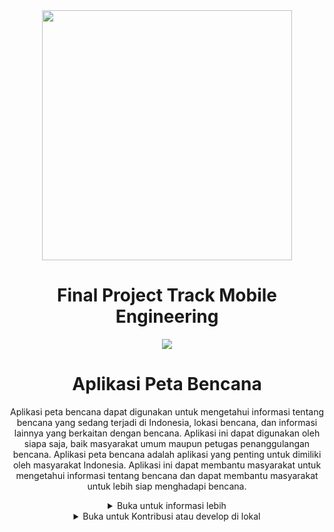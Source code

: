 <div align="center" ><img src="https://github.com/GG-3-0-Mobile-Engineering/ME15_ZamzamNurhaman_GG3MEGP0600-PetaBencanaApps/assets/80303709/09f63a9f-5b8c-454c-be20-a486891fe81e" height="400px"></div>


<h1 align="center"> Final Project Track Mobile Engineering </h1>
<div align="center"> <a href="https://github.com/GG-3-0-Mobile-Engineering/ME15_ZamzamNurhaman_GG3MEGP0600-PetaBencanaApps/releases/download/V.1.0.0/peta.bencana.apk"><img src="https://img.shields.io/badge/Android-3DDC84?style=for-the-badge&logo=android&logoColor=white"/></a> </div>

<h1 align="center"> Aplikasi Peta Bencana</h1>

<p align="center"> Aplikasi peta bencana dapat digunakan untuk mengetahui informasi tentang bencana yang sedang terjadi di Indonesia, lokasi bencana, dan informasi lainnya yang berkaitan dengan bencana. Aplikasi ini dapat digunakan oleh siapa saja, baik masyarakat umum maupun petugas penanggulangan bencana. Aplikasi peta bencana adalah aplikasi yang penting untuk dimiliki oleh masyarakat Indonesia. Aplikasi ini dapat membantu masyarakat untuk mengetahui informasi tentang bencana dan dapat membantu masyarakat untuk lebih siap menghadapi bencana. </p>

<details>
  <summary align="center">Buka untuk informasi lebih</summary>

Aplikasi peta bencana adalah aplikasi yang membantu pengguna untuk mengetahui informasi tentang bencana di Indonesia. Dengan menggunakan API <a href="https://docs.petabencana.id/">Peta Becana</a> Aplikasi ini memiliki fitur-fitur berikut:

* Daftar bencana di Indonesia
* Filter bencana alam
* Filter berdasarkan provinsi
* Tampilan peta
* Tema mode gelap
* Detail bencana

## Cara Menggunakan

Untuk menggunakan aplikasi peta bencana, Anda dapat mengikuti langkah-langkah berikut:

1. Buka aplikasi peta bencana di perangkat Anda.
2. Pada halaman utama, Anda akan melihat daftar bencana yang telah terjadi di Indonesia.
3. Anda dapat memfilter bencana berdasarkan jenis bencana alam, seperti gempa bumi, tsunami, banjir, dan kebakaran hutan.
4. Anda juga dapat memfilter bencana berdasarkan provinsi di Indonesia.
5. Untuk melihat detail tentang bencana, ketuk pada bencana yang Anda inginkan.
6. Pada halaman detail bencana, Anda akan melihat informasi tentang bencana, seperti tanggal, waktu, lokasi, dan informasi lainnya.

## Fitur

Aplikasi peta bencana memiliki fitur-fitur berikut:

* Daftar bencana di Indonesia
* Filter bencana alam
* Filter berdasarkan provinsi
* Tampilan peta
* Tema mode gelap
* Detail bencana

## Tampilan

Aplikasi peta bencana memiliki tampilan yang sederhana dan mudah digunakan. Aplikasi ini menggunakan peta Indonesia untuk menampilkan lokasi bencana. Anda juga dapat menggunakan tema mode gelap untuk aplikasi.


<div align="center"><img src="https://github.com/GG-3-0-Mobile-Engineering/ME15_ZamzamNurhaman_GG3MEGP0600-PetaBencanaApps/assets/80303709/63ab8351-fa42-4a71-9efb-64c5d3561e10"/></div>
<div align="center"><img src="https://github.com/GG-3-0-Mobile-Engineering/ME15_ZamzamNurhaman_GG3MEGP0600-PetaBencanaApps/assets/80303709/b6df1388-e26e-4707-a760-5fd52e56e37e"/></div>
</details>


<details>
  <summary align="center">Buka untuk Kontribusi atau develop di lokal</summary>

1. Clone Project ini
   
   `git clone https://github.com/GG-3-0-Mobile-Engineering/ME15_ZamzamNurhaman_GG3MEGP0600-PetaBencanaApps.git`

2. Buat credential di <a href="https://console.cloud.google.com/google/maps-apis" >Google Cloud Platform</a> untuk Fitur Maps
3. Kemudian Masukkan Key Api ke local.properties di project Android, buat seperti berikut:
   
   `...
   
    MAPS_API_KEY= masukkan key
   
   `
   
5. Kemudian jalankan Aplikasi kamu di Android Studio
  
</details>
